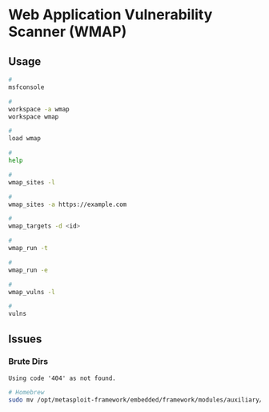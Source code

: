 # Web Application Vulnerability Scanner (WMAP)

## Usage

```sh
#
msfconsole

#
workspace -a wmap
workspace wmap

#
load wmap

#
help

#
wmap_sites -l

#
wmap_sites -a https://example.com

#
wmap_targets -d <id>

#
wmap_run -t

#
wmap_run -e

#
wmap_vulns -l

#
vulns
```

<!--
#
wmap_modules -r
-->

## Issues

### Brute Dirs

```log
Using code '404' as not found.
```

```sh
# Homebrew
sudo mv /opt/metasploit-framework/embedded/framework/modules/auxiliary/scanner/http/brute_dirs.rb /opt/metasploit-framework/embedded/framework/modules/auxiliary/scanner/http/brute_dirs.rb.bak
```
